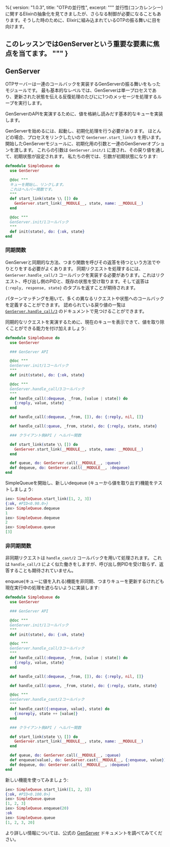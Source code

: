 %{
  version: "1.0.3",
  title: "OTPの並行性",
  excerpt: """
  並行性(コンカレンシー)に関するElixirの抽象化を見てきましたが、さらなる制御が必要になることもあります。そうした時のために、Elixirに組み込まれているOTPの振る舞いに目を向けます。

このレッスンではGenServerという重要な要素に焦点を当てます。
  """
}
---

## GenServer

OTPサーバーは一連のコールバックを実装するGenServerの振る舞いをもったモジュールです。
最も基本的なレベルでは、GenServerは単一プロセスであり、更新された状態を伝える反復処理のたびにに1つのメッセージを処理するループを実行します。

GenServerのAPIを実演するために、値を格納し読みだす基本的なキューを実装します。

GenServerを始めるには、起動し、初期化処理を行う必要があります。
ほとんどの場合、プロセスをリンクしたいので `GenServer.start_link/3` を用います。
開始したGenServerモジュールに、初期化用の引数と一連のGenServerオプションを渡します。
これらの引数は `GenServer.init/1` に渡され、その戻り値を通して、初期状態が設定されます。
私たちの例では、引数が初期状態になります:

```elixir
defmodule SimpleQueue do
  use GenServer

  @doc """
  キューを開始し、リンクします。
  これはヘルパー関数です。
  """
  def start_link(state \\ []) do
    GenServer.start_link(__MODULE__, state, name: __MODULE__)
  end

  @doc """
  GenServer.init/1コールバック
  """
  def init(state), do: {:ok, state}
end
```

### 同期関数

GenServerと同期的な方法、つまり関数を呼びその返答を待つという方法でやりとりをする必要がよくあります。
同期リクエストを処理するには、 `GenServer.handle_call/3` コールバックを実装する必要があります。これはリクエスト、呼び出し側のPIDと、既存の状態を受け取ります。そして返答は `{:reply, response, state}` のタプルを返すことが期待されます。

パターンマッチングを用いて、多くの異なるリクエストや状態へのコールバックを定義することができます。
認められている戻り値の一覧は [`GenServer.handle_call/3`](https://hexdocs.pm/elixir/GenServer.html#c:handle_call/3) のドキュメントで見つけることができます。

同期的なリクエストを実演するために、現在のキューを表示できて、値を取り除くことができる能力を付け加えましょう:

```elixir
defmodule SimpleQueue do
  use GenServer

  ### GenServer API

  @doc """
  GenServer.init/1コールバック
  """
  def init(state), do: {:ok, state}

  @doc """
  GenServer.handle_call/3コールバック
  """
  def handle_call(:dequeue, _from, [value | state]) do
    {:reply, value, state}
  end

  def handle_call(:dequeue, _from, []), do: {:reply, nil, []}

  def handle_call(:queue, _from, state), do: {:reply, state, state}

  ### クライアント側API / ヘルパー関数

  def start_link(state \\ []) do
    GenServer.start_link(__MODULE__, state, name: __MODULE__)
  end

  def queue, do: GenServer.call(__MODULE__, :queue)
  def dequeue, do: GenServer.call(__MODULE__, :dequeue)
end
```

SimpleQueueを開始し、新しいdequeue (キューから値を取り出す)機能をテストしましょう:

```elixir
iex> SimpleQueue.start_link([1, 2, 3])
{:ok, #PID<0.90.0>}
iex> SimpleQueue.dequeue
1
iex> SimpleQueue.dequeue
2
iex> SimpleQueue.queue
[3]
```

### 非同期関数

非同期リクエストは `handle_cast/2` コールバックを用いて処理されます。
これは `handle_call/3` によく似た働きをしますが、呼び出し側PIDを受け取らず、返答することも期待されていません。

enqueue(キューに値を入れる)機能を非同期、つまりキューを更新するけれども現在実行中の処理を遮らないように実装します:

```elixir
defmodule SimpleQueue do
  use GenServer

  ### GenServer API

  @doc """
  GenServer.init/1コールバック
  """
  def init(state), do: {:ok, state}

  @doc """
  GenServer.handle_call/3コールバック
  """
  def handle_call(:dequeue, _from, [value | state]) do
    {:reply, value, state}
  end

  def handle_call(:dequeue, _from, []), do: {:reply, nil, []}

  def handle_call(:queue, _from, state), do: {:reply, state, state}

  @doc """
  GenServer.handle_cast/2コールバック
  """
  def handle_cast({:enqueue, value}, state) do
    {:noreply, state ++ [value]}
  end

  ### クライアント側API / ヘルパー関数

  def start_link(state \\ []) do
    GenServer.start_link(__MODULE__, state, name: __MODULE__)
  end

  def queue, do: GenServer.call(__MODULE__, :queue)
  def enqueue(value), do: GenServer.cast(__MODULE__, {:enqueue, value})
  def dequeue, do: GenServer.call(__MODULE__, :dequeue)
end
```

新しい機能を使ってみましょう:

```elixir
iex> SimpleQueue.start_link([1, 2, 3])
{:ok, #PID<0.100.0>}
iex> SimpleQueue.queue
[1, 2, 3]
iex> SimpleQueue.enqueue(20)
:ok
iex> SimpleQueue.queue
[1, 2, 3, 20]
```

より詳しい情報については、公式の [GenServer](https://hexdocs.pm/elixir/GenServer.html#content) ドキュメントを調べてみてください。
